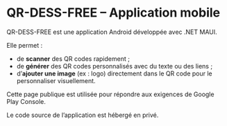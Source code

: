 # QR-DESS-FREE – Application mobile

QR-DESS-FREE est une application Android développée avec .NET MAUI.

Elle permet :
- de **scanner** des QR codes rapidement ;
- de **générer** des QR codes personnalisés avec du texte ou des liens ;
- d’**ajouter une image** (ex : logo) directement dans le QR code pour le personnaliser visuellement.

Cette page publique est utilisée pour répondre aux exigences de Google Play Console.

Le code source de l’application est hébergé en privé.
